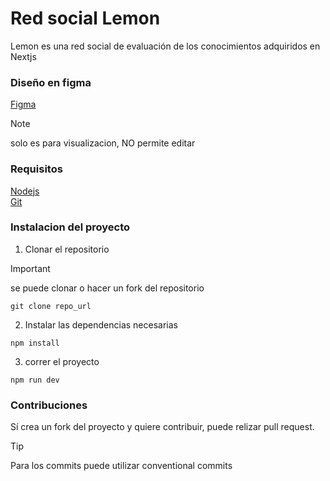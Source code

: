 # Red social Lemon

Lemon es una red social de evaluación de los conocimientos adquiridos en Nextjs

### Diseño en figma 

[Figma](https://www.figma.com/design/bwufG0l2VWNRaDYN9QLDts/RedSocial?node-id=110-2&t=cgQsn5RT27EChxwk-1)

> [!NOTE]
> solo es para visualizacion, NO permite editar

### Requisitos

[Nodejs](https://nodejs.org/en)  
[Git](https://git-scm.com/)

### Instalacion del proyecto 

1. Clonar el repositorio

> [!IMPORTANT]
> se puede clonar o hacer un fork del repositorio

```
git clone repo_url
```

2. Instalar las dependencias necesarias

```
npm install
```

3. correr el proyecto 

```
npm run dev
```

### Contribuciones

Sí crea un fork del proyecto y quiere contribuir, puede relizar pull request.

> [!TIP]
> Para los commits puede utilizar conventional commits